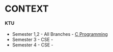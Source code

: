 # CONTEXT

#### KTU
+ Semester 1,2 - All Branches - [C Programming](./WikiSyllabus/C-Programming/SUMMARY.md)
+ Semester 3 - CSE -
+ Semester 4 - CSE -